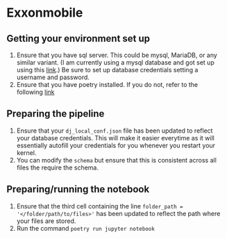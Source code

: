 
# Exxonmobile

## Getting your environment set up 

1. Ensure that you have sql server. This could be mysql, MariaDB, or any similar variant.
 (I am currently using a mysql database and got set up using this [link](https://dev.mysql.com/downloads/mysql/).)
 Be sure to set up database credentials setting a username and password.
2. Ensure that you have poetry installed. If you do not, refer to the following [link](https://python-poetry.org/docs/#installing-with-the-official-installer:~:text=its%20own%20environment.-,Install,-Poetry)

## Preparing the pipeline

1. Ensure that your `dj_local_conf.json` file has been updated to reflect your database credentials. This will make it easier everytime as it will essentially autofill your credentials for you whenever you restart your kernel.
2. You can modify the `schema` but ensure that this is consistent across all files the require the schema.

## Preparing/running the notebook

1. Ensure that the third cell containing the line `folder_path = '</folder/path/to/files>'` has been updated to reflect the path where your files are stored. 
2. Run the command `poetry run jupyter notebook`